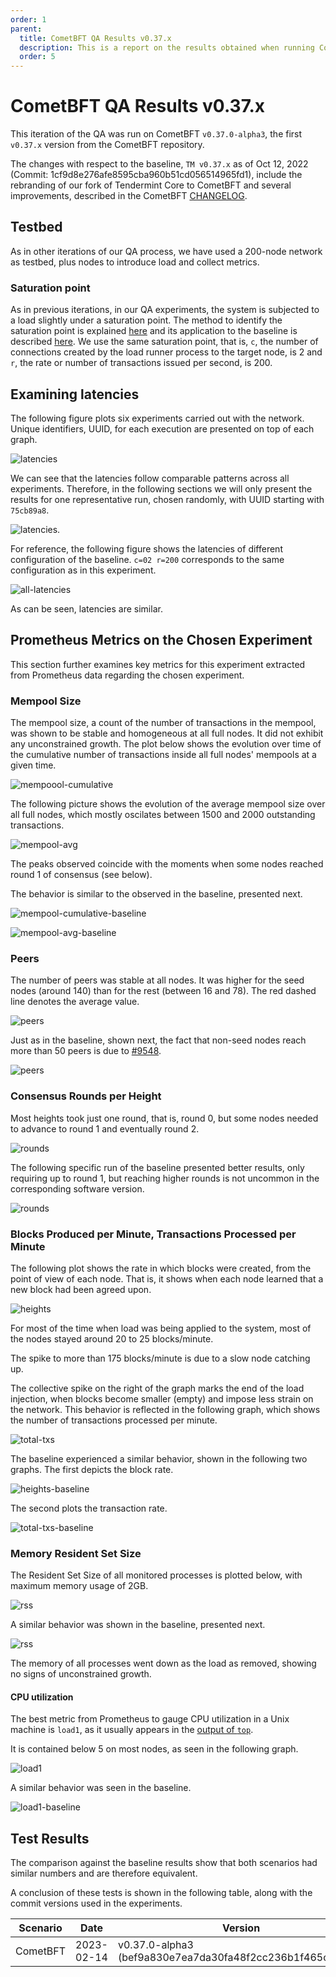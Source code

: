 ```yaml
---
order: 1
parent:
  title: CometBFT QA Results v0.37.x
  description: This is a report on the results obtained when running CometBFT v0.37.x on testnets
  order: 5
---
```


# CometBFT QA Results v0.37.x

This iteration of the QA was run on CometBFT `v0.37.0-alpha3`, the first `v0.37.x` version from the CometBFT repository.

The changes with respect to the baseline, `TM v0.37.x` as of Oct 12, 2022 (Commit: 1cf9d8e276afe8595cba960b51cd056514965fd1), include the rebranding of our fork of Tendermint Core to CometBFT and several improvements, described in the CometBFT [CHANGELOG](https://github.com/KYVENetwork/cometbft/v37/blob/v0.37.0-alpha.3/CHANGELOG.md).

## Testbed

As in other iterations of our QA process, we have used a 200-node network as testbed, plus nodes to introduce load and collect metrics.

### Saturation point

As in previous iterations, in our QA experiments, the system is subjected to a load slightly under a saturation point.
The method to identify the saturation point is explained [here](CometBFT-QA-34.md#finding-the-saturation-point) and its application to the baseline is described [here](TMCore-QA-37.md#finding-the-saturation-point).
We use the same saturation point, that is, `c`, the number of connections created by the load runner process to the target node, is 2 and `r`, the rate or number of transactions issued per second, is 200.

## Examining latencies

The following figure plots six experiments carried out with the network.
Unique identifiers, UUID, for each execution are presented on top of each graph.

![latencies](img37/200nodes_cmt037/all_experiments.png)

We can see that the latencies follow comparable patterns across all experiments.
Therefore, in the following sections we will only present the results for one representative run, chosen randomly, with UUID starting with `75cb89a8`.

![latencies](img37/200nodes_cmt037/e_75cb89a8-f876-4698-82f3-8aaab0b361af.png).

For reference, the following figure shows the latencies of different configuration of the baseline.
`c=02 r=200` corresponds to the same configuration as in this experiment.

![all-latencies](img37/200nodes_tm037/v037_200node_latencies.png)

As can be seen, latencies are similar.

## Prometheus Metrics on the Chosen Experiment

This section further examines key metrics for this experiment extracted from Prometheus data regarding the chosen experiment.

### Mempool Size

The mempool size, a count of the number of transactions in the mempool, was shown to be stable and homogeneous at all full nodes.
It did not exhibit any unconstrained growth.
The plot below shows the evolution over time of the cumulative number of transactions inside all full nodes' mempools at a given time.

![mempoool-cumulative](img37/200nodes_cmt037/mempool_size.png)

The following picture shows the evolution of the average mempool size over all full nodes, which mostly oscilates between 1500 and 2000 outstanding transactions.

![mempool-avg](img37/200nodes_cmt037/avg_mempool_size.png)

The peaks observed coincide with the moments when some nodes reached round 1 of consensus (see below).


The behavior is similar to the observed in the baseline, presented next.

![mempool-cumulative-baseline](img37/200nodes_tm037/mempool_size.png)

![mempool-avg-baseline](img37/200nodes_tm037/avg_mempool_size.png)


### Peers

The number of peers was stable at all nodes.
It was higher for the seed nodes (around 140) than for the rest (between 16 and 78).
The red dashed line denotes the average value.

![peers](img37/200nodes_cmt037/peers.png)

Just as in the baseline, shown next, the fact that non-seed nodes reach more than 50 peers is due to [\#9548].

![peers](img37/200nodes_tm037/peers.png)


### Consensus Rounds per Height

Most heights took just one round, that is, round 0, but some nodes needed to advance to round 1 and eventually round 2.

![rounds](img37/200nodes_cmt037/rounds.png)

The following specific run of the baseline presented better results, only requiring up to round 1, but reaching higher rounds is not uncommon in the corresponding software version.

![rounds](img37/200nodes_tm037/rounds.png)

### Blocks Produced per Minute, Transactions Processed per Minute

The following plot shows the rate in which blocks were created, from the point of view of each node.
That is, it shows when each node learned that a new block had been agreed upon.

![heights](img37/200nodes_cmt037/block_rate.png)

For most of the time when load was being applied to the system, most of the nodes stayed around 20 to 25 blocks/minute.

The spike to more than 175 blocks/minute is due to a slow node catching up.

The collective spike on the right of the graph marks the end of the load injection, when blocks become smaller (empty) and impose less strain on the network.
This behavior is reflected in the following graph, which shows the number of transactions processed per minute.

![total-txs](img37/200nodes_cmt037/total_txs_rate.png)

The baseline experienced a similar behavior, shown in the following two graphs.
The first depicts the block rate.

![heights-baseline](img37/200nodes_tm037/block_rate_regular.png)

The second plots the transaction rate.

![total-txs-baseline](img37/200nodes_tm037/total_txs_rate_regular.png)

### Memory Resident Set Size

The Resident Set Size of all monitored processes is plotted below, with maximum memory usage of 2GB.

![rss](img37/200nodes_cmt037/memory.png)

A similar behavior was shown in the baseline, presented next.

![rss](img37/200nodes_tm037/memory.png)

The memory of all processes went down as the load as removed, showing no signs of unconstrained growth.


#### CPU utilization

The best metric from Prometheus to gauge CPU utilization in a Unix machine is `load1`,
as it usually appears in the
[output of `top`](https://www.digitalocean.com/community/tutorials/load-average-in-linux).

It is contained below 5 on most nodes, as seen in the following graph.

![load1](img37/200nodes_cmt037/cpu.png)

A similar behavior was seen in the baseline.

![load1-baseline](img37/200nodes_tm037/cpu.png)


## Test Results

The comparison against the baseline results show that both scenarios had similar numbers and are therefore equivalent.

A conclusion of these tests is shown in the following table, along with the commit versions used in the experiments.

| Scenario | Date | Version | Result |
|--|--|--|--|
|CometBFT | 2023-02-14 | v0.37.0-alpha3 (bef9a830e7ea7da30fa48f2cc236b1f465cc5833) | Pass


[\#9548]: https://github.com/tendermint/tendermint/issues/9548
